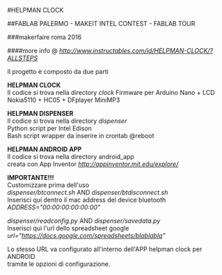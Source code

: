 #HELPMAN CLOCK

##FABLAB PALERMO - MAKEIT INTEL CONTEST - FABLAB TOUR

###makerfaire roma 2016

####more info @ _http://www.instructables.com/id/HELPMAN-CLOCK/?ALLSTEPS_


Il progetto è composto da due parti  


**HELPMAN CLOCK**  
Il codice si trova nella directory _clock_
Firmware per Arduino Nano + LCD Nokia5110 + HC05 + DFplayer MiniMP3


**HELPMAN DISPENSER**  
Il codice si trova nella directory _dispenser_  
Python script per Intel Edison  
Bash script wrapper da inserire in crontab @reboot


**HELPMAN ANDROID APP**  
Il codice si trova nella directory android_app  
creata con App Inventor _http://appinventor.mit.edu/explore/_


**IMPORTANTE!!!**  
Customizzare prima dell'uso  
_dispenser/btconnect.sh_ AND _dispenser/btdisconnect.sh_  
Inserisci qui dentro il mac address del device bluetooth  
*ADDRESS="00:00:00:00:00:00"*


_dispenser/readconfig.py_ AND _dispenser/savedata.py_  
Inserisci qui l'url dello spreadsheet google  
*url="https://docs.google.com/spreadsheets/blablabla"*


Lo stesso URL va configurato all'interno dell'APP helpman clock per ANDROID  
tramite le opzioni di configurazione.
